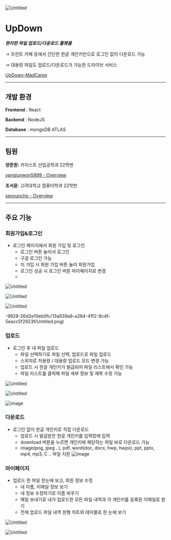 
![Untitled](https://github.com/UpDown-MadCamp/Frontend/assets/103191590/6d7107e1-ac34-49fc-8187-bd3e8a43f935)

# UpDown

***편리한 파일 업로드/다운로드 플랫폼***

→ 프린트 카페 등에서 간단한 한글 개인키만으로 로그인 없이 다운로드 가능

→ 대용량 파일도 업로드/다운로드가 가능한 드라이브 서비스

[UpDown-MadCamp](https://github.com/UpDown-MadCamp)

---

## 개발 환경

**Frontend** : React

**Backend** : NodeJS

**Database** : mongoDB ATLAS

---

## 팀원

**양준원:** 카이스트 산업공학과 22학번

[yangjunwon5899 - Overview](https://github.com/yangjunwon5899)

**조서윤**: 고려대학교 컴퓨터학과 22학번

[seoyuncho - Overview](https://github.com/seoyuncho)

---

## 주요 기능

### 회원가입&로그인

- 로그인 페이지에서 회원 가입 및 로그인
    - 로그인 버튼 눌러서 로그인
    - 구글 로그인 가능
    - 미 가입 시 회원 가입 버튼 눌러 회원가입
    - 로그인 성공 시 로그인 버튼 마이페이지로 변경
    - 
![Untitled](https://github.com/UpDown-MadCamp/Frontend/assets/103191590/d8b918b3-5155-4bf5-ba2a-54e7c1474681)

![Untitled](https://github.com/UpDown-MadCamp/Frontend/assets/103191590/8e63ba20-8f5d-47b9-9b87-7046ef724cd1)

![Untitled](https://github.com/UpDown-MadCamp/Frontend/assets/103191590/c96d14e2-e357-4e04-917b-fd27b89fe916)

-9928-26d2e10eb0fc/13a939a8-a264-41f2-9c4f-5eacc5f2923f/Untitled.png)

### 업로드

- 로그인 후 내 파일 업로드
    - 파일 선택하기로 파일 선택, 업로드로 파일 업로드
    - 스위치로 저용량 / 대용량 업로드 모드 변경 가능
    - 업로드 시 한글 개인키가 발급되어 파일 리스트에서 확인 가능
    - 파일 리스트를 클릭해 파일 세부 정보 및 제목 수정 가능
  
![Untitled](https://github.com/UpDown-MadCamp/Frontend/assets/103191590/3c253bbc-ec0f-4f8f-b335-3d75bacd08c7)

![Untitled](https://github.com/UpDown-MadCamp/Frontend/assets/103191590/1df6cdc3-5d04-42bd-9a70-f070f9523cef)

![image](https://github.com/UpDown-MadCamp/Frontend/assets/103191590/6389e45c-816b-4b05-81d1-a99455797edb)

### 다운로드

- 로그인 없이 한글 개인키로 직접 다운로드
    - 업로드 시 발급받은 한글 개인키를 입력창에 입력
    - download 버튼을 누르면 개인키에 해당하는 파일 바로 다운로드 가능
    - image(png, jpeg ..), pdf, word(doc, docx, hwp, hwpx), ppt, pptx, mp4, mp3, C ..  파일 지원
![image](https://github.com/UpDown-MadCamp/Frontend/assets/103191590/0c340968-035a-4b38-8613-8f3b1bb25b4f)

### 마이페이지

- 업로드 한 파일 한눈에 보고, 회원 정보 수정
    - 내 이름, 이메일 정보 보기
    - 내 정보 수정하기로 이름 바꾸기
    - 메일 보내기로 내가 업로드한 모든 파일 내역과 각 개인키를 등록된 이메일로 받기
    - 전체 업로드 파일 내역 원형 차트와 테이블로 한 눈에 보기

![Untitled](https://github.com/UpDown-MadCamp/Frontend/assets/103191590/7f816d29-d944-4e02-8a02-7c9723a189e1)

![Untitled](https://github.com/UpDown-MadCamp/Frontend/assets/103191590/60ff8d3a-95a7-4a51-9702-e5215cfe410f)

